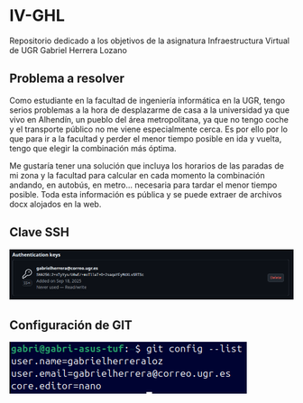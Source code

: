 # IV-GHL
Repositorio dedicado a los objetivos de la asignatura Infraestructura Virtual de UGR
Gabriel Herrera Lozano

## Problema a resolver
Como estudiante en la facultad de ingeniería informática en la UGR, tengo serios problemas a la hora de desplazarme de casa a la universidad ya que vivo en Alhendín, un pueblo del área metropolitana, ya que no tengo coche y el transporte público no me viene especialmente cerca. Es por ello por lo que para ir a la facultad y perder el menor tiempo posible en ida y vuelta, tengo que elegir la combinación más óptima. 

Me gustaría tener una solución que incluya los horarios de las paradas de mi zona y la facultad para calcular en cada momento la combinación andando, en autobús, en metro... necesaria para tardar el menor tiempo posible. Toda esta información es pública y se puede extraer de archivos docx alojados en la web.

## Clave SSH
![](https://github.com/gabrielherreraloz/IV-GHL/blob/main/img/Clave-SSH.png?raw=true)

## Configuración de GIT
![](https://github.com/gabrielherreraloz/IV-GHL/blob/main/img/Conf-GIT.png?raw=true)
